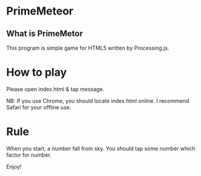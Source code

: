 # PrimeMeteor

## What is PrimeMetor
This program is simple game for HTML5 written by Processing.js.

# How to play
Please open index.html & tap message.

NB: If you use Chrome, you should locate index.html online. I recommend Safari for your offline use.

# Rule
When you start, a number fall from sky. You should tap some number which factor for number.

Enjoy!
